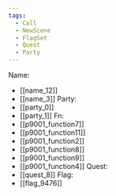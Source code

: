 ```yaml
---
tags:
  - Call
  - NewScene
  - FlagSet
  - Quest
  - Party
---
```

Name:
- [[name_12]]
- [[name_3]]
Party:
- [[party_0]]
- [[party_1]]
Fn:
- [[p9001_function7]]
- [[p9001_function11]]
- [[p9001_function2]]
- [[p9001_function8]]
- [[p9001_function9]]
- [[p9001_function4]]
Quest:
- [[quest_8]]
Flag:
- [[flag_9476]]
